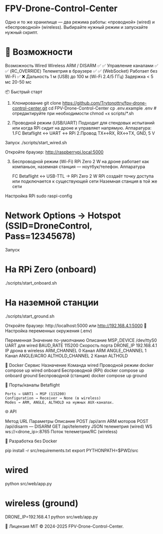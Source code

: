 # FPV-Drone-Control-Center

Одно и то же хранилище — два режима работы: «проводной» (wired) и «беспроводной» (wireless).
Выбирайте нужный режим и запускайте нужный скрипт.

# 📌 Возможности

Возможность	           Wired	  Wireless
ARM / DISARM	        ✅	        ✅
Управление каналами	    ✅	        ✅ (RC_OVERRIDE)
Телеметрия в браузере	✅	        ✅ (WebSocket)
Работает без Wi-Fi	    ✅	        ❌
Дальность	         1 м (USB)	   до 100 м (Wi-Fi 2.4/5 ГГц)
Задержка	         < 5 мс	       20-50 мс

📦 Быстрый старт
1. Клонирование
git clone https://github.com/Trytonottry/fpv-drone-control-center.git
cd FPV-Drone-Control-Center
cp .env.example .env          # отредактируйте при необходимости
chmod +x scripts/*.sh

2. Проводной режим (USB/UART)
Подходит для стендовых испытаний или когда RPi сидит на дроне и управляет напрямую.
Аппаратура:
1.FC Betaflight ↔ UART ↔ RPi
2.Провод TX↔RX, RX↔TX, GND, 5 V

Запуск
./scripts/start_wired.sh

Откройте браузер: http://raspberrypi.local:5000

3. Беспроводной режим (Wi-Fi)
RPi Zero 2 W на дроне работает как компаньон, наземная станция — ноутбук/телефон.
Аппаратура

    FC Betaflight ↔ USB-TTL → RPi Zero 2 W
    RPi создаёт точку доступа или подключается к существующей сети
    Наземная станция в той же сети

Настройка RPi
sudo raspi-config
# Network Options → Hotspot (SSID=DroneControl, Pass=12345678)

Запуск
# На RPi Zero (onboard)
./scripts/start_onboard.sh

# На наземной станции
./scripts/start_ground.sh

Откройте браузер: http://localhost:5000 или http://192.168.4.1:5000
🔧 Настройка переменных окружения (.env)

Переменная	   Значение по-умолчанию	    Описание
MSP_DEVICE	   /dev/ttyS0	             UART для wired
BAUD_RATE	    115200	                 Скорость порта
DRONE_IP	  192.168.4.1	           IP дрона в wireless
ARM_CHANNEL	       0	                  Канал ARM
ANGLE_CHANNEL	   1	                Канал ANGLE/ACRO
ALTHOLD_CHANNEL	   2	                 Канал ALTHOLD

🐳 Docker
Сервис	  Назначение	               Команда
wired	  Проводной режим	        docker compose up wired
onboard	  Беспроводной (RPi)	    docker compose up onboard
ground	  Беспроводной (станция)	docker compose up ground

🔌 Порты/каналы Betaflight

    Ports → UART1 → MSP (115200)
    Configuration → Receiver → None (в wireless)
    Modes → ARM, ANGLE, ALTHOLD на нужных AUX-каналах.

🌐 API

Метод	URL	Параметры	        Описание
POST	/api/arm	            ARM моторов
POST	/api/disarm	—	        DISARM
GET	    /api/telemetry	        JSON телеметрия (wired)
WS	   ws://<drone_ip>:8765	    Поток телеметрии/RC (wireless)

🧪 Разработка без Docker

pip install -r src/requirements.txt
export PYTHONPATH=$PWD/src
# wired
python src/web/app.py
# wireless (ground)
DRONE_IP=192.168.4.1 python src/web/app.py

📄 Лицензия
MIT © 2024-2025 FPV-Drone-Control-Center.
